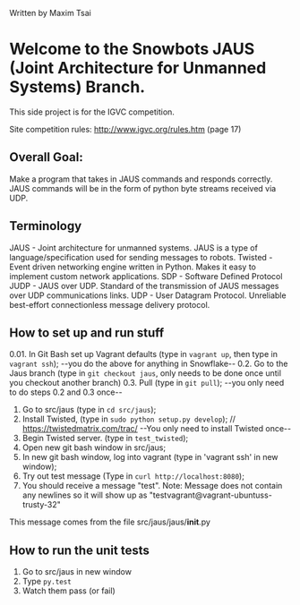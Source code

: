 Written by Maxim Tsai

# Welcome to the Snowbots JAUS (Joint Architecture for Unmanned Systems) Branch.
This side project is for the IGVC competition.

Site competition rules: http://www.igvc.org/rules.htm (page 17)

## Overall Goal:

Make a program that takes in JAUS commands and responds correctly.
JAUS commands will be in the form of python byte streams received via UDP.

## Terminology
JAUS - Joint architecture for unmanned systems. JAUS is a type of language/specification used for sending messages to robots.
Twisted - Event driven networking engine written in Python. Makes it easy to implement custom network applications.
SDP - Software Defined Protocol
JUDP - JAUS over UDP. Standard of the transmission of JAUS messages over UDP communications links.
UDP - User Datagram Protocol. Unreliable best-effort connectionless message delivery protocol.

## How to set up and run stuff

0.01. In Git Bash set up Vagrant defaults (type in `vagrant up`, then type in `vagrant ssh`);
--you do the above for anything in Snowflake--
0.2. Go to the Jaus branch (type in `git checkout jaus`, only needs to be done once until you checkout another branch)
0.3. Pull (type in `git pull`);
--you only need to do steps 0.2 and 0.3 once--
1. Go to src/jaus (type in `cd src/jaus`);
2. Install Twisted, (type in `sudo python setup.py develop`); // https://twistedmatrix.com/trac/
--You only need to install Twisted once--
3. Begin Twisted server. (type in `test_twisted`);
4. Open new git bash window in src/jaus;
5. In new git bash window, log into vagrant (type in 'vagrant ssh' in new window);
6. Try out test message (Type in `curl http://localhost:8080`);
7. You should receive a message "test". 
Note: Message does not contain any newlines so it will show up as "testvagrant@vagrant-ubuntuss-trusty-32"

This message comes from the file src/jaus/jaus/__init__.py

## How to run the unit tests

1. Go to src/jaus in new window
2. Type `py.test`
3. Watch them pass (or fail)
